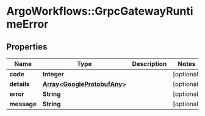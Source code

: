 # ArgoWorkflows::GrpcGatewayRuntimeError

## Properties
Name | Type | Description | Notes
------------ | ------------- | ------------- | -------------
**code** | **Integer** |  | [optional] 
**details** | [**Array&lt;GoogleProtobufAny&gt;**](GoogleProtobufAny.md) |  | [optional] 
**error** | **String** |  | [optional] 
**message** | **String** |  | [optional] 



